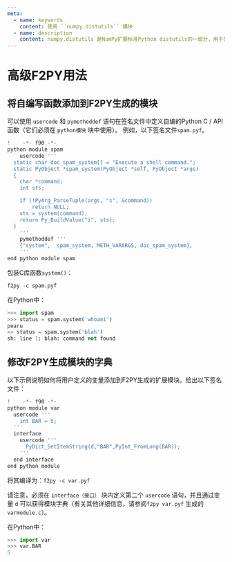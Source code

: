 ```yaml
---
meta:
  - name: keywords
    content: 使用 ``numpy.distutils`` 模块
  - name: description
    content: numpy.distutils 是NumPy扩展标准Python distutils的一部分，用于处理Fortran源代码和F2PY签名文件...
---
```


# 高级F2PY用法

## 将自编写函数添加到F2PY生成的模块

可以使用 ``usercode`` 和 ``pymethoddef`` 语句在签名文件中定义自编的Python C / API函数（它们必须在 ``python模块`` 块中使用）。 例如，以下签名文件``spam.pyf``。

``` python
!    -*- f90 -*-
python module spam
    usercode '''
  static char doc_spam_system[] = "Execute a shell command.";
  static PyObject *spam_system(PyObject *self, PyObject *args)
  {
    char *command;
    int sts;

    if (!PyArg_ParseTuple(args, "s", &command))
        return NULL;
    sts = system(command);
    return Py_BuildValue("i", sts);
  }
    '''
    pymethoddef '''
    {"system",  spam_system, METH_VARARGS, doc_spam_system},
    '''
end python module spam
```

包装C库函数``system()``：

``` python
f2py -c spam.pyf
```

在Python中：

``` python
>>> import spam
>>> status = spam.system('whoami')
pearu
>> status = spam.system('blah')
sh: line 1: blah: command not found
```

## 修改F2PY生成模块的字典

以下示例说明如何将用户定义的变量添加到F2PY生成的扩展模块。给出以下签名文件：

``` python
!    -*- f90 -*-
python module var
  usercode '''
    int BAR = 5;
  '''
  interface
    usercode '''
      PyDict_SetItemString(d,"BAR",PyInt_FromLong(BAR));
    '''
  end interface
end python module
```

将其编译为：``f2py -c var.pyf``

请注意，必须在 ``interface（接口）`` 块内定义第二个 ``usercode`` 语句，并且通过变量 ``d`` 可以获得模块字典（有关其他详细信息，请参阅``f2py var.pyf`` 生成的 ``varmodule.c``）。

在Python中：

``` python
>>> import var
>>> var.BAR
5
```
